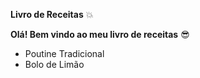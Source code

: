 **Livro de Receitas** 💥️

**Olá! Bem vindo ao meu livro de receitas** 😎️

- Poutine Tradicional
- Bolo de Limão